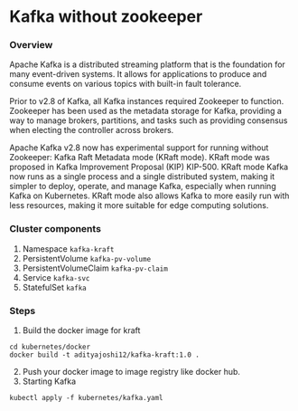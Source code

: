 # Kafka without zookeeper

### Overview
Apache Kafka is a distributed streaming platform that is the foundation for many event-driven systems. It allows for applications to produce and consume events on various topics with built-in fault tolerance.

Prior to v2.8 of Kafka, all Kafka instances required Zookeeper to function. Zookeeper has been used as the metadata storage for Kafka, providing a way to manage brokers, partitions, and tasks such as providing consensus when electing the controller across brokers.

Apache Kafka v2.8 now has experimental support for running without Zookeeper: Kafka Raft Metadata mode (KRaft mode). KRaft mode was proposed in Kafka Improvement Proposal (KIP) KIP-500. KRaft mode Kafka now runs as a single process and a single distributed system, making it simpler to deploy, operate, and manage Kafka, especially when running Kafka on Kubernetes. KRaft mode also allows Kafka to more easily run with less resources, making it more suitable for edge computing solutions.

### Cluster components
1. Namespace `kafka-kraft`
2. PersistentVolume `kafka-pv-volume`
3. PersistentVolumeClaim `kafka-pv-claim`
4. Service `kafka-svc`
5. StatefulSet `kafka`

### Steps
1. Build the docker image for kraft
```
cd kubernetes/docker
docker build -t adityajoshi12/kafka-kraft:1.0 .
```
2. Push your docker image to image registry like docker hub.
3. Starting Kafka
```
kubectl apply -f kubernetes/kafka.yaml
```
